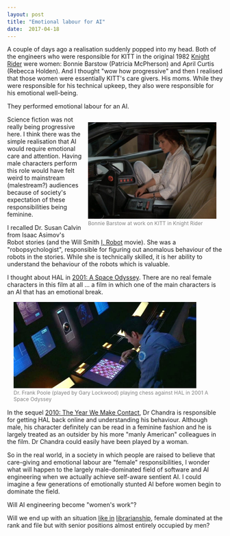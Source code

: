 ```yaml
---
layout: post
title: "Emotional labour for AI"
date:  2017-04-18
---
```


A couple of days ago a realisation suddenly popped into my head.  Both of the engineers who were responsible for KITT in the original 1982 [Knight Rider](http://www.imdb.com/title/tt0083437/) were women: Bonnie Barstow (Patricia McPherson) and April Curtis (Rebecca Holden).  And I thought "wow how progressive" and then I realised that those women were essentially KITT's care givers.  His moms.  While they were responsible for his technical upkeep, they also were responsible for his emotional well-being.

They performed emotional labour for an AI.

<div style="margin:15px; float:right; display:inline-block; width:300px;">
  <img src="/assets/posts/emotional-labour-ai/245237_900.jpg"  alt="Bonnie Barstow at work on KITT in Knight Rider" max-width="300px"/>
  <div style="font-size: 12px; color:grey">Bonnie Barstow at work on KITT in Knight Rider</div>
</div>

Science fiction was not really being progressive here.  I think there was the simple realisation that AI would require emotional care and attention.  Having male characters perform this role would have felt weird to mainstream (malestream?) audiences because of society's expectation of these responsibilities being feminine.

I recalled Dr. Susan Calvin from Isaac Asimov's Robot stories (and the Will Smith [I, Robot](http://www.imdb.com/title/tt0343818/) movie).  She was a "robopsychologist", responsible for figuring out anomalous behaviour of the robots in the stories.  While she is technically skilled, it is her ability to understand the behaviour of the robots which is valuable.

I thought about HAL in [2001: A Space Odyssey](http://www.imdb.com/title/tt0062622/).  There are no real female characters in this film at all ... a film in which one of the main characters is an AI that has an emotional break.

<div style="align:center; margin:15px;">
<img src="/assets/posts/emotional-labour-ai/Chess-2001.jpg" width="90%" alt="Dr. Frank Poole (played by Gary Lockwood) playing chess against HAL in 2001 A Space Odyssey" style="align:center"/>
<div style="font-size: 12px; color:grey ">Dr. Frank Poole (played by Gary Lockwood) playing chess against HAL in 2001 A Space Odyssey</div>
</div>

In the sequel [2010: The Year We Make Contact](http://www.imdb.com/title/tt0086837/), Dr Chandra is responsible for getting HAL back online and understanding his behaviour.  Although male, his character definitely can be read in a feminine fashion and he is largely treated as an outsider by his more "manly American" colleagues in the film.  Dr Chandra could easily have been played by a woman.

So in the real world, in a society in which people are raised to believe that care-giving and emotional labour are "female" responsibilities, I wonder what will happen to the largely male-dominated field of software and AI engineering when we actually achieve self-aware sentient AI.  I could imagine a few generations of emotionally stunted AI before women begin to dominate the field.

Will AI engineering become "women's work"?

Will we end up with an situation [like in](http://www.stuffmomnevertoldyou.com/podcasts/librarians-part-1.htm) [librarianship](http://www.stuffmomnevertoldyou.com/podcasts/librarians-part-2.htm), female dominated at the rank and file but with senior positions almost entirely occupied by men?
